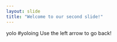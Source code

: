 ```yaml
---
layout: slide
title: "Welcome to our second slide!"
---
```

yolo #yoloing
Use the left arrow to go back!
